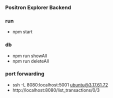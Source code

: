 ### Positron Explorer Backend

### run
- npm start

### db
- npm run showAll
- npm run deleteAll

### port forwarding
- ssh -L 8080:localhost:5001 ubuntu@3.17.61.72
- http://localhost:8080/list_transactions/0/3